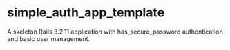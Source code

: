 simple_auth_app_template
========================

A skeleton Rails 3.2.11 application with has_secure_password authentication and basic user management.